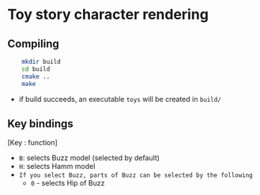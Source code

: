 # Toy story character rendering

## Compiling
```bash
	mkdir build
	cd build
	cmake ..
	make
```
- if build succeeds, an executable `toys` will be created in `build/`

## Key bindings
  [Key : function]
- `B`: selects Buzz model (selected by default)
- `H`: selects Hamm model
- `If you select Buzz, parts of Buzz can be selected by the following`
    - `0` - selects Hip of Buzz